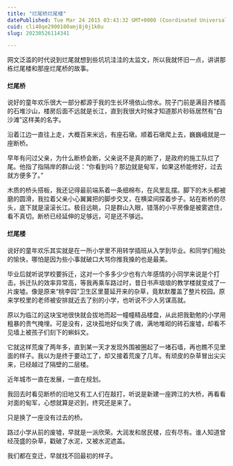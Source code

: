 ```yaml
---
title: "烂尾桥烂尾楼"
datePublished: Tue Mar 24 2015 03:43:32 GMT+0000 (Coordinated Universal Time)
cuid: cli40qe2900180amj8j0j1k0u
slug: 20230526114341

---
```


网文泛滥的时代说到烂尾就想到些坑坑洼洼的太监文，所以我就怀旧一点，讲讲那栋烂尾楼和那座烂尾桥的故事。

#### 烂尾桥

说好的童年欢乐很大一部分都源于我的生长环境依山傍水。院子门前是满目齐楼高的石堆沙山，楼房后面不远就是长江，直到我很大时候才知道那片砂砾居然有“白沙滩”这样美的名字。

沿着江边一直往上走，大概百来米远，有座石墩。顺着石墩爬上去，巍巍峨就是一座断桥。

早年有问过父亲，为什么断桥会断，父亲说不是真的断了，是政府的施工队烂了尾。他指了指隔岸的群山说：“你看到吗？那边就是甸军，如果这桥能修好，过去就方便多了。”

木质的桥头搭板，我还记得最前端系着一条细棉布，在风里乱摆。脚下的木头都被磨的圆滑，我拉着父亲小心翼翼把的脚步交叉，在横梁间探着步子。站在断桥的尽头，底下就是滚滚长江。极目远眺，只是群山入眼，错落的小平房像是被雾遮住，看不真切。断桥已经延伸的足够远，可是还不够远。

#### 烂尾楼

说好的童年欢乐其实就是在一所小学里不用转学插班从入学到毕业。和同学们相处的愉快，哪怕是因为些小事就破口大骂你推我搡的也是最美。

毕业后就听说学校要拆迁，这对一个多多少少也有六年感情的小同学来说是个打击。拆迁队的效率异常高，等我再乘车路过时，昔日书声琅琅的教学楼就变成了一片废墟。像是原来“桃李园”卫生区里蔓延开来的杂草，竟默默覆盖了整片校园。原来学校里的老师被安排就近去了别的小学，也听说不少人另谋高就。

原以为临江的这块宝地很快就会拔地而起一幢幢精品楼盘，从此把我勤勉的小学用粗暴的贵气掩埋。可是没有，这块孤地好似失了魂，满地堆砌的砖石废墟，却看不见墙上被孩子们刻下的蝌蚪文。

它就这样荒废了两年多，直到某一天才发现外围被圈起了一堵石墙，再也瞧不见里面的样子。我以为是终于要动工了，却又接着荒废了几年。有顽皮的杂草冒出尖尖来，已经越过了隔壁的二层楼。

近年城市一直在发展，一直在规划。

我回去时看见断桥的旧地又有工人们在敲打，听说是新建一座跨江的大桥，再看看对面的甸军，心想就算是迟到，终究还是来了。

只是换了一座没有过去的桥。

路过小学从前的废墟，早就是一派欣荣。大润发和居民楼，应有尽有。谁人知道曾经茂盛的杂草，戳破了水泥，又被水泥遮盖。

我们都在变迁，早就找不回最初的样子。